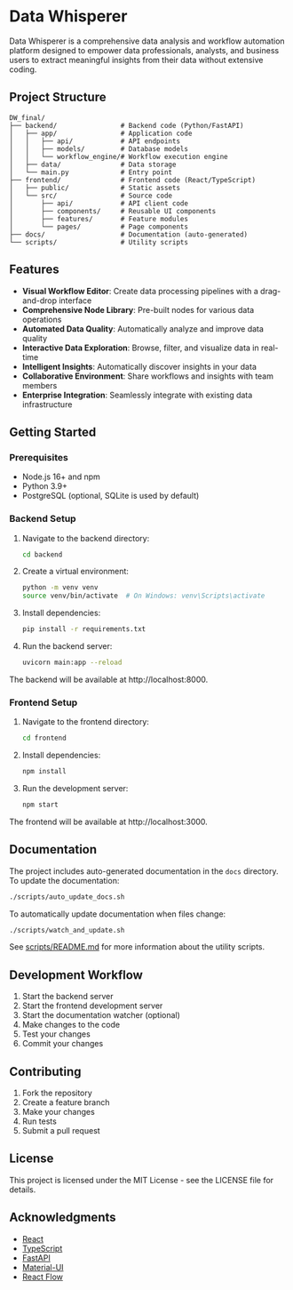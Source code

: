 # Data Whisperer

Data Whisperer is a comprehensive data analysis and workflow automation platform designed to empower data professionals, analysts, and business users to extract meaningful insights from their data without extensive coding.

## Project Structure

```
DW_final/
├── backend/                # Backend code (Python/FastAPI)
│   ├── app/                # Application code
│   │   ├── api/            # API endpoints
│   │   ├── models/         # Database models
│   │   └── workflow_engine/# Workflow execution engine
│   ├── data/               # Data storage
│   └── main.py             # Entry point
├── frontend/               # Frontend code (React/TypeScript)
│   ├── public/             # Static assets
│   └── src/                # Source code
│       ├── api/            # API client code
│       ├── components/     # Reusable UI components
│       ├── features/       # Feature modules
│       └── pages/          # Page components
├── docs/                   # Documentation (auto-generated)
└── scripts/                # Utility scripts
```

## Features

- **Visual Workflow Editor**: Create data processing pipelines with a drag-and-drop interface
- **Comprehensive Node Library**: Pre-built nodes for various data operations
- **Automated Data Quality**: Automatically analyze and improve data quality
- **Interactive Data Exploration**: Browse, filter, and visualize data in real-time
- **Intelligent Insights**: Automatically discover insights in your data
- **Collaborative Environment**: Share workflows and insights with team members
- **Enterprise Integration**: Seamlessly integrate with existing data infrastructure

## Getting Started

### Prerequisites

- Node.js 16+ and npm
- Python 3.9+
- PostgreSQL (optional, SQLite is used by default)

### Backend Setup

1. Navigate to the backend directory:
   ```bash
   cd backend
   ```

2. Create a virtual environment:
   ```bash
   python -m venv venv
   source venv/bin/activate  # On Windows: venv\Scripts\activate
   ```

3. Install dependencies:
   ```bash
   pip install -r requirements.txt
   ```

4. Run the backend server:
   ```bash
   uvicorn main:app --reload
   ```

The backend will be available at http://localhost:8000.

### Frontend Setup

1. Navigate to the frontend directory:
   ```bash
   cd frontend
   ```

2. Install dependencies:
   ```bash
   npm install
   ```

3. Run the development server:
   ```bash
   npm start
   ```

The frontend will be available at http://localhost:3000.

## Documentation

The project includes auto-generated documentation in the `docs` directory. To update the documentation:

```bash
./scripts/auto_update_docs.sh
```

To automatically update documentation when files change:

```bash
./scripts/watch_and_update.sh
```

See [scripts/README.md](scripts/README.md) for more information about the utility scripts.

## Development Workflow

1. Start the backend server
2. Start the frontend development server
3. Start the documentation watcher (optional)
4. Make changes to the code
5. Test your changes
6. Commit your changes

## Contributing

1. Fork the repository
2. Create a feature branch
3. Make your changes
4. Run tests
5. Submit a pull request

## License

This project is licensed under the MIT License - see the LICENSE file for details.

## Acknowledgments

- [React](https://reactjs.org/)
- [TypeScript](https://www.typescriptlang.org/)
- [FastAPI](https://fastapi.tiangolo.com/)
- [Material-UI](https://mui.com/)
- [React Flow](https://reactflow.dev/) 